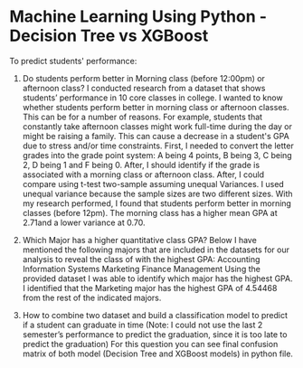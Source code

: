 # Machine Learning Using Python - Decision Tree vs XGBoost
To predict students' performance:



1. Do students perform better in Morning class (before 12:00pm) or afternoon class? 
I conducted research from a dataset that shows students’ performance in 10 core classes in college. I wanted to know whether students perform better in morning class or afternoon classes. This can be for a number of reasons. For example, students that constantly take afternoon classes might work full-time during the day or might be raising a family. This can cause a decrease in a student's GPA due to stress and/or time constraints.
First, I needed to convert the letter grades into the grade point system: A being 4 points, B being 3, C being 2, D being 1 and F being 0. After, I should identify if the grade is associated with a morning class or afternoon class. After, I could compare using t-test two-sample assuming unequal Variances. I used unequal variance because the sample sizes are two different sizes.
With my research performed, I found that students perform better in morning classes (before 12pm). The morning class has a higher mean GPA at 2.71and a lower variance at 0.70.

2. Which Major has a higher quantitative class GPA?
Below I have mentioned the following majors that are included in the datasets for our analysis to reveal the class of with the highest GPA:
Accounting
Information Systems
Marketing
Finance
Management
Using the provided dataset I was able to identify which major has the highest GPA. I identified that the Marketing major has the highest GPA of 4.54468 from the rest of the indicated majors.

3. How to combine two dataset and build a classification model to predict if a student can graduate in time (Note: I could not use the last 2 semester’s performance to predict the graduation, since it is too late to predict the graduation)
For this question you can see final confusion matrix of both model (Decision Tree and XGBoost models) in python file.

